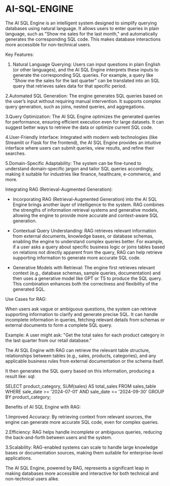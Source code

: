 # AI-SQL-ENGINE
The AI SQL Engine is an intelligent system designed to simplify querying databases using natural language. It allows users to enter queries in plain language, such as "Show me sales for the last month," and automatically generates the corresponding SQL code. This makes database interactions more accessible for non-technical users.

Key Features:
1. Natural Language Querying: Users can input questions in plain English (or other languages), and the AI SQL Engine interprets these inputs to generate the corresponding SQL queries. For example, a query like "Show me the sales for the last quarter" can be translated into an SQL query that retrieves sales data for that specific period.

2.Automated SQL Generation: The engine generates SQL queries based on the user’s input without requiring manual intervention. It supports complex query generation, such as joins, nested queries, and aggregations.

3.Query Optimization: The AI SQL Engine optimizes the generated queries for performance, ensuring efficient execution even for large datasets. It can suggest better ways to retrieve the data or optimize current SQL code.

4.User-Friendly Interface: Integrated with modern web technologies (like Streamlit or Flask for the frontend), the AI SQL Engine provides an intuitive interface where users can submit queries, view results, and refine their searches.

5.Domain-Specific Adaptability: The system can be fine-tuned to understand domain-specific jargon and tailor SQL queries accordingly, making it suitable for industries like finance, healthcare, e-commerce, and more.

Integrating RAG (Retrieval-Augmented Generation):

* Incorporating RAG (Retrieval-Augmented Generation) into the AI SQL Engine brings another layer of intelligence to the system. RAG combines the strengths of information retrieval systems and generative models, allowing the engine to provide more accurate and context-aware SQL generation.

* Contextual Query Understanding: RAG retrieves relevant information from external documents, knowledge bases, or database schemas, enabling the engine to understand complex queries better. For example, if a user asks a query about specific business logic or joins tables based on relations not directly apparent from the query, RAG can help retrieve supporting information to generate more accurate SQL code.

* Generative Models with Retrieval: The engine first retrieves relevant context (e.g., database schemas, sample queries, documentation) and then uses a generative model like GPT or T5 to produce the SQL query. This combination enhances both the correctness and flexibility of the generated SQL.

Use Cases for RAG:

When users ask vague or ambiguous questions, the system can retrieve supporting information to clarify and generate precise SQL.
It can handle incomplete information in queries, fetching relevant details from schemas or external documents to form a complete SQL query.

Example:
A user might ask: "Get the total sales for each product category in the last quarter from our retail database."

The AI SQL Engine with RAG can retrieve the relevant table structure, relationships between tables (e.g., sales, products, categories), and any applicable business rules from external documentation or the schema itself.

It then generates the SQL query based on this information, producing a result like:
sql:

SELECT product_category, SUM(sales) AS total_sales
FROM sales_table
WHERE sale_date >= '2024-07-01' AND sale_date <= '2024-09-30'
GROUP BY product_category;

Benefits of AI SQL Engine with RAG:

1.Improved Accuracy: By retrieving context from relevant sources, the engine can generate more accurate SQL code, even for complex queries.

2.Efficiency: RAG helps handle incomplete or ambiguous queries, reducing the back-and-forth between users and the system.

3.Scalability: RAG-enabled systems can scale to handle large knowledge bases or documentation sources, making them suitable for enterprise-level applications.

The AI SQL Engine, powered by RAG, represents a significant leap in making databases more accessible and interactive for both technical and non-technical users alike.
